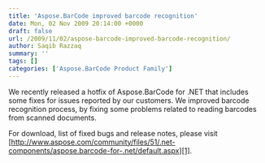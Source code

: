 ```yaml
---
title: 'Aspose.BarCode improved barcode recognition'
date: Mon, 02 Nov 2009 20:14:00 +0000
draft: false
url: /2009/11/02/aspose-barcode-improved-barcode-recognition/
author: Saqib Razzaq
summary: ''
tags: []
categories: ['Aspose.BarCode Product Family']
---
```


We recently released a hotfix of Aspose.BarCode for .NET that includes some fixes for issues reported by our customers. We improved barcode recognition process, by fixing some problems related to reading barcodes from scanned documents.  
  
For download, list of fixed bugs and release notes, please visit [http://www.aspose.com/community/files/51/.net-components/aspose.barcode-for-.net/default.aspx][1].




[1]: http://www.aspose.com/community/files/51/.net-components/aspose.barcode-for-.net/default.aspx




